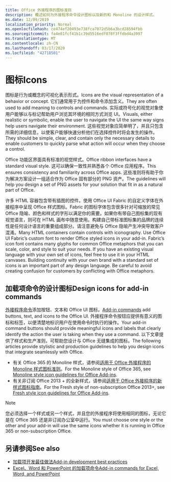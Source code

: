 ```yaml
---
title: Office 外接程序的图标准则
description: 概述如何为外接程序命令设计图标以及新的和 Monoline 的设计样式。
ms.date: 12/09/2019
localization_priority: Normal
ms.openlocfilehash: ce474ef20493e738fca7072d5b6a3bcd28594fbb
ms.sourcegitcommit: fa4e81fcf41b1c39d5516edf078f3ffdbd4a3997
ms.translationtype: MT
ms.contentlocale: zh-CN
ms.lasthandoff: 03/17/2020
ms.locfileid: "42718501"
---
```

# <a name="icons"></a><span data-ttu-id="e652e-103">图标</span><span class="sxs-lookup"><span data-stu-id="e652e-103">Icons</span></span>

<span data-ttu-id="e652e-104">图标是行为或概念的可视化表示形式。</span><span class="sxs-lookup"><span data-stu-id="e652e-104">Icons are the visual representation of a behavior or concept.</span></span> <span data-ttu-id="e652e-105">它们通常用于为控件和命令添加含义。</span><span class="sxs-lookup"><span data-stu-id="e652e-105">They are often used to add meaning to controls and commands.</span></span> <span data-ttu-id="e652e-106">实际或符号化的视觉对象使用户能够以与标记帮助用户浏览其环境的相同方式浏览 UI。</span><span class="sxs-lookup"><span data-stu-id="e652e-106">Visuals, either realistic or symbolic, enable the user to navigate the UI the same way signs help users navigate their environment.</span></span> <span data-ttu-id="e652e-107">这些视觉对象应简单明了，并且只包含所需的详细信息，以使客户能够快速分析他们在选择控件时将会发生的操作。</span><span class="sxs-lookup"><span data-stu-id="e652e-107">They should be simple, clear, and contain only the necessary details to enable customers to quickly parse what action will occur when they choose a control.</span></span>

<span data-ttu-id="e652e-108">Office 功能区界面具有标准的视觉样式。</span><span class="sxs-lookup"><span data-stu-id="e652e-108">Office ribbon interfaces have a standard visual style.</span></span> <span data-ttu-id="e652e-109">这可以确保一致性并熟悉各个 Office 应用程序。</span><span class="sxs-lookup"><span data-stu-id="e652e-109">This ensures consistency and familiarity across Office apps.</span></span> <span data-ttu-id="e652e-110">这些准则将有助于你为解决方案设计一组适合作为 Office 固有部分的 PNG 资产。</span><span class="sxs-lookup"><span data-stu-id="e652e-110">The guidelines will help you design a set of PNG assets for your solution that fit in as a natural part of Office.</span></span>

<span data-ttu-id="e652e-p103">许多 HTML 容器包含带有插图的控件。使用 Office UI Fabric 的自定义字体在外接程序中呈现 Office 样式图标。Fabric 的图标字体包含很多针对可缩放的常见 Office 隐喻、颜色和样式的字形以满足你的需要。如果你有带自己图标集的现有视觉语言，则可在 HTML 画布中随意使用。构建自己带标准图标集的品牌的连续性是任何设计语言的重要组成部分。请注意避免与 Office 隐喻产生冲突导致客户混淆。</span><span class="sxs-lookup"><span data-stu-id="e652e-p103">Many HTML containers contain controls with iconography. Use Office UI Fabric’s custom font to render Office styled icons in your add-in. Fabric’s icon font contains many glyphs for common Office metaphors that you can scale, color, and style to suit your needs. If you have an existing visual language with your own set of icons, feel free to use it in your HTML canvases. Building continuity with your own brand with a standard set of icons is an important part of any design language. Be careful to avoid creating confusion for customers by conflicting with Office metaphors.</span></span>

## <a name="design-icons-for-add-in-commands"></a><span data-ttu-id="e652e-117">加载项命令的设计图标</span><span class="sxs-lookup"><span data-stu-id="e652e-117">Design icons for add-in commands</span></span>

<span data-ttu-id="e652e-118">[外接程序命令](add-in-commands.md)添加按钮、文本和 Office UI 图标。</span><span class="sxs-lookup"><span data-stu-id="e652e-118">[Add-in commands](add-in-commands.md) add buttons, text, and icons to the Office UI.</span></span> <span data-ttu-id="e652e-119">外接程序命令按钮应提供有意义的图标和标签，以便清楚地标识用户在使用命令时执行的操作。</span><span class="sxs-lookup"><span data-stu-id="e652e-119">Your add-in command buttons should provide meaningful icons and labels that clearly identify the action the user is taking when they use a command.</span></span> <span data-ttu-id="e652e-120">以下文章提供了样式和生产准则，可帮助您设计与 Office 无缝集成的图标。</span><span class="sxs-lookup"><span data-stu-id="e652e-120">The following articles provide stylistic and production guidelines to help you design icons that integrate seamlessly with Office.</span></span>

- <span data-ttu-id="e652e-121">有关 Office 365 的 Monoline 样式，请参阅[适用于 Office 外接程序的 Monoline 样式图标准则](add-in-icons-monoline.md)。</span><span class="sxs-lookup"><span data-stu-id="e652e-121">For the Monoline style of Office 365, see [Monoline style icon guidelines for Office Add-ins](add-in-icons-monoline.md).</span></span>
- <span data-ttu-id="e652e-122">有关非订阅 Office 2013 + 的全新样式，请参阅[适用于 Office 外接程序的新样式图标指南](add-in-icons-fresh.md)。</span><span class="sxs-lookup"><span data-stu-id="e652e-122">For the Fresh style of non-subscription Office 2013+, see [Fresh style icon guidelines for Office Add-ins](add-in-icons-fresh.md).</span></span>

> [!NOTE]
> <span data-ttu-id="e652e-123">您必须选择一个样式或另一个样式，并且您的外接程序将使用相同的图标，无论它是在 Office 365 还是非订阅办公室中运行。</span><span class="sxs-lookup"><span data-stu-id="e652e-123">You must choose one style or the other and your add-in will use the same icons whether it is running in Office 365 or non-subscription Office.</span></span>

## <a name="see-also"></a><span data-ttu-id="e652e-124">另请参阅</span><span class="sxs-lookup"><span data-stu-id="e652e-124">See also</span></span>

- [<span data-ttu-id="e652e-125">加载项开发最佳做法</span><span class="sxs-lookup"><span data-stu-id="e652e-125">Add-in development best practices</span></span>](../concepts/add-in-development-best-practices.md)
- [<span data-ttu-id="e652e-126">Excel、Word 和 PowerPoint 的加载项命令</span><span class="sxs-lookup"><span data-stu-id="e652e-126">Add-in commands for Excel, Word, and PowerPoint</span></span>](../design/add-in-commands.md)
